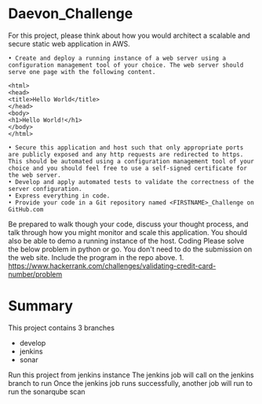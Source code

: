 # Daevon_Challenge

For this project, please think about how you would architect a scalable and secure static web application in AWS.
    
    • Create and deploy a running instance of a web server using a configuration management tool of your choice. The web server should serve one page with the following content.

```
<html>
<head>
<title>Hello World</title>
</head>
<body>
<h1>Hello World!</h1>
</body>
</html>
```
    • Secure this application and host such that only appropriate ports are publicly exposed and any http requests are redirected to https. This should be automated using a configuration management tool of your choice and you should feel free to use a self-signed certificate for the web server.
    • Develop and apply automated tests to validate the correctness of the server configuration.
    • Express everything in code.
    • Provide your code in a Git repository named <FIRSTNAME>_Challenge on GitHub.com
Be prepared to walk though your code, discuss your thought process, and talk through how you might monitor and scale this application. You should also be able to demo a running instance of the host.
Coding
Please solve the below problem in python or go. You don't need to do the submission on the web site. Include the program in the repo above.
    1. https://www.hackerrank.com/challenges/validating-credit-card-number/problem
# Summary

This project contains 3 branches
 - develop
 - jenkins
 - sonar

Run this project from jenkins instance
The jenkins job will call on the jenkins branch to run
Once the jenkins job runs successfully, another job will run to run the sonarqube scan
